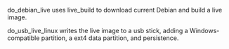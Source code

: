 do_debian_live uses live_build to download current Debian and build a live image.

do_usb_live_linux writes the live image to a usb stick, adding a Windows-compatible partition, a ext4 data partition, and persistence.

